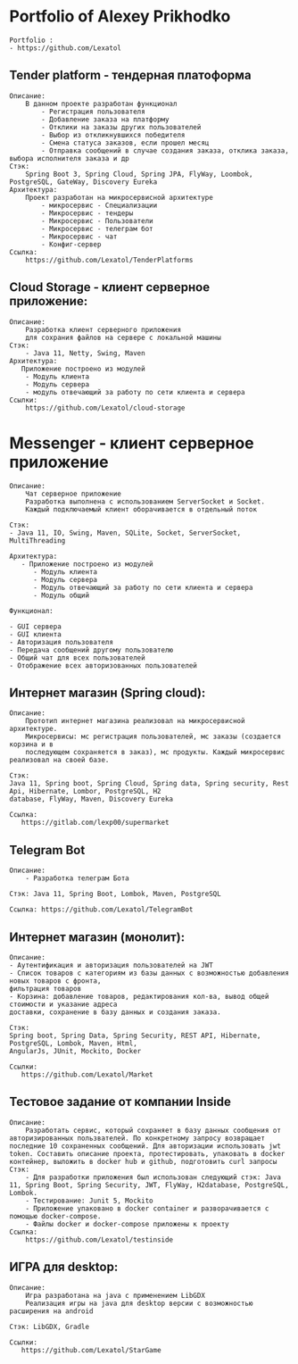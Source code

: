 # Portfolio of Alexey Prikhodko

    Portfolio : 
    - https://github.com/Lexatol


## Tender platform - тендерная платоформа
    Описание:
        В данном проекте разработан функционал 
            - Регистрация пользователя
            - Добавление заказа на платформу
            - Отклики на заказы других пользователей
            - Выбор из откликнувшихся победителя
            - Смена статуса заказов, если прошел месяц
            - Отправка сообщений в случае создания заказа, отклика заказа, выбора исполнителя заказа и др
    Стэк:
        Spring Boot 3, Spring Cloud, Spring JPA, FlyWay, Loombok, PostgreSQL, GateWay, Discovery Eureka
    Архитектура:
        Проект разработан на микросервисной архитектуре
            - микросервис - Специализации
            - Микросервис - тендеры
            - Микросервис - Пользователи
            - Микросервис - телеграм бот
            - Микросервис - чат
            - Конфиг-сервер
    Ссылка:
        https://github.com/Lexatol/TenderPlatforms

## Cloud Storage - клиент серверное приложение:
    Описание:
        Разработка клиент серверного приложения 
        для сохрания файлов на сервере с локальной машины
    Стэк:
        - Java 11, Netty, Swing, Maven
    Архитектура:
       Приложение построено из модулей
        - Модуль клиента
        - Модуль сервера
        - модуль отвечающий за работу по сети клиента и сервера
    Ссылки:
        https://github.com/Lexatol/cloud-storage



# Messenger - клиент серверное приложение
    Описание:
        Чат серверное приложение 
        Разработка выполнена с использованием ServerSocket и Socket.
        Каждый подключаемый клиент оборачивается в отдельный поток

    Стэк:
    - Java 11, IO, Swing, Maven, SQLite, Socket, ServerSocket, MultiThreading

    Архитектура:
       - Приложение построено из модулей
          - Модуль клиента
          - Модуль сервера
          - Модуль отвечающий за работу по сети клиента и сервера
          - Модуль общий

    Функционал:

    - GUI сервера
    - GUI клиента
    - Авторизация пользователя
    - Передача сообщений другому пользователю
    - Общий чат для всех пользователей
    - Отображение всех авторизованных пользователей

## Интернет магазин (Spring cloud):

    Описание:
        Прототип интернет магазина реализовал на микросервисной архитектуре.
        Микросервисы: мс регистрация пользователей, мс заказы (создается корзина и в
        последующем сохраняется в заказ), мс продукты. Каждый микросервис реализовал на своей базе.

    Стэк:
    Java 11, Spring boot, Spring Cloud, Spring data, Spring security, Rest Api, Hibernate, Lombor, PostgreSQL, H2
    database, FlyWay, Maven, Discovery Eureka
    
    Ссылка:
       https://gitlab.com/lexp00/supermarket

## Telegram Bot
    Описание:
        - Разработка телеграм Бота

    Стэк: Java 11, Spring Boot, Lombok, Maven, PostgreSQL
    
    Ссылка: https://github.com/Lexatol/TelegramBot


## Интернет магазин (монолит):

    Описание:
    - Аутентификация и авторизация пользователей на JWT
    - Список товаров с категориям из базы данных с возможностью добавления новых товаров с фронта,
    фильтрация товаров
    - Корзина: добавление товаров, редактирования кол-ва, вывод общей стоимости и указание адреса
    доставки, сохранение в базу данных и создания заказа.
    
    Стэк:
    Spring boot, Spring Data, Spring Security, REST API, Hibernate, PostgreSQL, Lombok, Maven, Html,
    AngularJs, JUnit, Mockito, Docker
    
    Ссылки:
       https://github.com/Lexatol/Market



## Тестовое задание от компании Inside
    Описание:
        Разработать сервис, который сохраняет в базу данных сообщения от авторизированных пользвателей. По конкретному запросу возвращает последние 10 сохраненных сообщений. Для авторизации использовать jwt token. Составить описание проекта, протестировать, упаковать в docker контейнер, выложить в docker hub и github, подготовить curl запросы
    Стэк:
        - Для разработки приложения был использован следующий стэк: Java 11, Spring Boot, Spring Security, JWT, FlyWay, H2database, PostgreSQL, Lombok. 
        - Тестирование: Junit 5, Mockito
        - Приложение упаковано в docker сontainer и разворачивается с помощью docker-compose.
        - Файлы docker и docker-compose приложены к проекту
    Ссылка:
        https://github.com/Lexatol/testinside




## ИГРА для desktop:
   
    
    Описание:
        Игра разработана на java с применением LibGDX
        Реализация игры на java для desktop версии с возможностью расширения на android
    
    Стэк: LibGDX, Gradle

    Ссылки:
       https://github.com/Lexatol/StarGame

